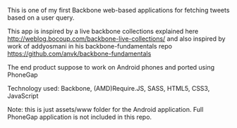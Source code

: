 This is one of my first Backbone web-based applications for fetching tweets based on a user query.

This app is inspired by a live backbone collections explained here http://weblog.bocoup.com/backbone-live-collections/
and also inspired by work of addyosmani in his backbone-fundamentals repo https://github.com/anvk/backbone-fundamentals

The end product suppose to work on Android phones and ported using PhoneGap

Technology used: Backbone, (AMD)Require.JS, SASS, HTML5, CSS3, JavaScript

Note: this is just assets/www folder for the Android application. Full PhoneGap application is not included in this repo.